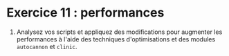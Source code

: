 # Exercice 11 : performances

1. Analysez vos scripts et appliquez des modifications pour augmenter les performances à l'aide des techniques d'optimisations et des modules `autocannon` et `clinic`.
